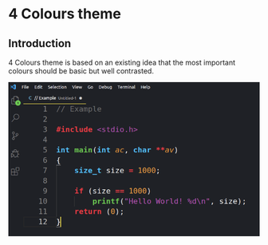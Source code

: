 # 4 Colours theme

## Introduction
4 Colours theme is based on an existing idea that the most important colours should be basic but well contrasted.

![theme screenshot](https://github.com/Germain-Gadel/4-colours/raw/master/images/example.png)